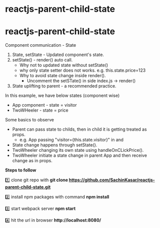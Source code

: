 # reactjs-parent-child-state
# reactjs-parent-child-state

Component communication - State

 

1. State, setState - Updated component's state.
2. setState() - render() auto call.
     - Why not to updated state without setState()
     - why only state setter does not works. e.g. this.state.price=123
     - Why to avoid state change inside render().
        - Uncomment the setSTate() in side index.js -> render() 
3. State uplifting to parent - a recommended practice.
  

In this example, we have below states (component wise)
- App component - state =  visitor
- TwoWHeeler - state = price

Some basics to observe

- Parent can pass state to childs, then in child it is getting treated as props.
   - e.g. App passing "visitor={this.state.visitor}" in <TwoWheeler> and <FourWheeler>
- State change happens through setState().
- TwoWheeler changing its own state using handleOnCLickPrice().
- TwoWheeler initiate a state change in parent App and then receive change as in props.
 



**Steps to follow**

:one: clone git repo with 
**git clone https://github.com/SachinKasar/reactjs-parent-child-state.git**

:two: install npm packages with command
**npm install**

:three: start webpack server
**npm start**

:four: hit the url in browser **http://localhost:8080/**



